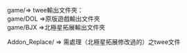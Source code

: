 game/=> twee輸出文件夾：  
game/DOL =>原版遊戲輸出文件夾  
game/BJX =>北極星拓展輸出文件夾  

Addon_Replace/ => 需處理（北極星拓展修改過的）之twee文件  
